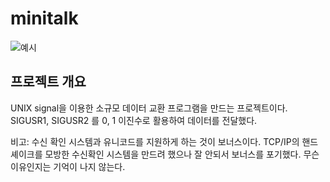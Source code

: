 # minitalk

![예시](https://user-images.githubusercontent.com/79244795/158049961-d5c71de5-5091-4da9-b470-aef03f112309.png)  
## 프로젝트 개요
UNIX signal을 이용한 소규모 데이터 교환 프로그램을 만드는 프로젝트이다.  
SIGUSR1, SIGUSR2 를 0, 1 이진수로 활용하여 데이터를 전달했다.  

비고: 수신 확인 시스템과 유니코드를 지원하게 하는 것이 보너스이다. TCP/IP의 핸드셰이크를 모방한 수신확인 시스템을 만드려 했으나 잘 안되서 보너스를 포기했다. 무슨 이유인지는 기억이 나지 않는다.
